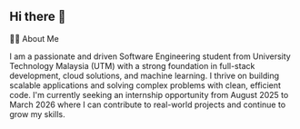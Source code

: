 ## Hi there 👋


👨‍💻 About Me


I am a passionate and driven Software Engineering student from University Technology Malaysia (UTM) with a strong foundation in full-stack development, cloud solutions, and machine learning. I thrive on building scalable applications and solving complex problems with clean, efficient code. I'm currently seeking an internship opportunity from August 2025 to March 2026 where I can contribute to real-world projects and continue to grow my skills.

